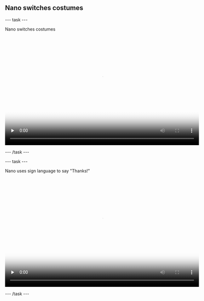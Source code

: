 ## Nano switches costumes

--- task ---

Nano switches costumes

<video width="640" height="360" controls preload="none" poster="images/space-talk-placeholder.png">
<source src="images/step5-task1.mp4" type="video/mp4">
Your browser does not support WebM video, try FireFox or Chrome
</video>

--- /task ---

--- task ---

Nano uses sign language to say "Thanks!"

<video width="640" height="360" controls preload="none" poster="images/space-talk-placeholder.png">
<source src="images/step5-task2.mp4" type="video/mp4">
Your browser does not support WebM video, try FireFox or Chrome
</video>

--- /task ---
